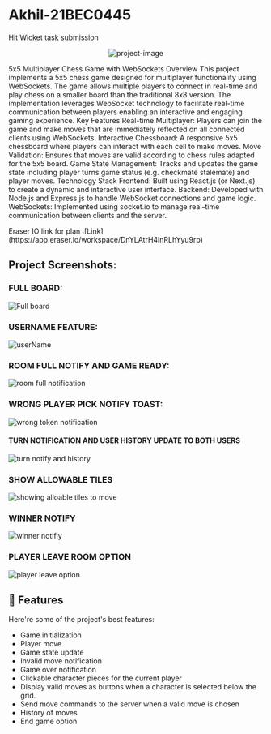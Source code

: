 # Akhil-21BEC0445
Hit Wicket task submission
<p align="center"><img src="https://socialify.git.ci/Akhil-donthula-8977/Akhil_21BEC0445/image?language=1&amp;owner=1&amp;name=1&amp;stargazers=1&amp;theme=Light" alt="project-image"></p>

<p id="description">5x5 Multiplayer Chess Game with WebSockets Overview This project implements a 5x5 chess game designed for multiplayer functionality using WebSockets. The game allows multiple players to connect in real-time and play chess on a smaller board than the traditional 8x8 version. The implementation leverages WebSocket technology to facilitate real-time communication between players enabling an interactive and engaging gaming experience. Key Features Real-time Multiplayer: Players can join the game and make moves that are immediately reflected on all connected clients using WebSockets. Interactive Chessboard: A responsive 5x5 chessboard where players can interact with each cell to make moves. Move Validation: Ensures that moves are valid according to chess rules adapted for the 5x5 board. Game State Management: Tracks and updates the game state including player turns game status (e.g. checkmate stalemate) and player moves. Technology Stack Frontend: Built using React.js (or Next.js) to create a dynamic and interactive user interface. Backend: Developed with Node.js and Express.js to handle WebSocket connections and game logic. WebSockets: Implemented using socket.io to manage real-time communication between clients and the server.</p>
Eraser IO link for plan :[Link](https://app.eraser.io/workspace/DnYLAtrH4inRLhYyu9rp)
<h2>Project Screenshots:</h2>

<h3> FULL BOARD:</h3>

![Full board](https://github.com/user-attachments/assets/56b0a84a-5deb-416e-954c-8759c2a0210e)

<h3> USERNAME FEATURE:  </H3>

![userName](https://github.com/user-attachments/assets/687de7f1-3d01-45c5-ab3f-a39be44ea01c)

<h3> ROOM FULL NOTIFY AND GAME READY: </h3>

![room full notification](https://github.com/user-attachments/assets/f05bef4b-12d2-4b91-bf86-4e998acf13af)

<h3> WRONG PLAYER PICK NOTIFY TOAST:  </h3>

![wrong token notification](https://github.com/user-attachments/assets/52f10197-bf99-4dd7-9f3f-8576fb5c1f49)

<h4>TURN NOTIFICATION AND USER HISTORY UPDATE TO BOTH USERS</h4>

![turn notify and history](https://github.com/user-attachments/assets/280c3e44-859f-4547-9e34-a6e644642bc4)

<h3> SHOW ALLOWABLE TILES </h3>

![showing alloable tiles to move](https://github.com/user-attachments/assets/64f2455e-71de-4e8c-82c1-20ddfd54a27a)

<h3> WINNER NOTIFY </h3>

![winner notifiy](https://github.com/user-attachments/assets/2699031f-8af2-45cd-8392-9f3d0db6eac5)

<h3>PLAYER LEAVE ROOM OPTION</h3>

![player leave option](https://github.com/user-attachments/assets/db76d001-895b-4be2-a802-356923a0b3f0)


<h2>🧐 Features</h2>

Here're some of the project's best features:
* Game initialization
* Player move
* Game state update
* Invalid move notification
* Game over notification
* Clickable character pieces for the current player
* Display valid moves as buttons when a character is selected below the grid.
* Send move commands to the server when a valid move is chosen
* History of moves
* End game option


